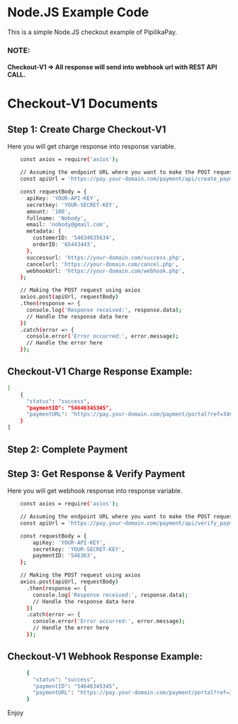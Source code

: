 # Node.JS Example Code

This is a simple Node.JS checkout example of PipilikaPay.


### NOTE: 
#### Checkout-V1 => All response will send into webhook url with REST API CALL.

# Checkout-V1 Documents

## Step 1: Create Charge Checkout-V1

Here you will get charge response into response variable.

```bash
    const axios = require('axios');

    // Assuming the endpoint URL where you want to make the POST request
    const apiUrl = 'https://pay.your-domain.com/payment/api/create_payment'; // Replace with the actual API endpoint

    const requestBody = {
      apiKey: 'YOUR-API-KEY',
      secretkey: 'YOUR-SECRET-KEY',
      amount: '100',
      fullname: 'Nobody',
      email: 'nobody@gmail.com',
      metadata: {
        customerID: '54634635634',
        orderID: '65443443',
      },
      successurl: 'https://your-domain.com/success.php',
      cancelurl: 'https://your-domain.com/cancel.php',
      webhookUrl: 'https://your-domain.com/webhook.php',
    };

    // Making the POST request using axios
    axios.post(apiUrl, requestBody)
    .then(response => {
      console.log('Response received:', response.data);
      // Handle the response data here
    })
    .catch(error => {
      console.error('Error occurred:', error.message);
      // Handle the error here
    });
```


## Checkout-V1 Charge Response Example:

```bash
[ 
    {
      "status": "success",
      "paymentID": "54646345345",
      "paymentURL": "https://pay.your-domain.com/payment/portal?ref=34645634634635"
    }
]
```


## Step 2: Complete Payment

## Step 3: Get Response & Verify Payment

Here you will get webhook response into response variable.

```bash
    const axios = require('axios');

    // Assuming the endpoint URL where you want to make the POST request
    const apiUrl = 'https://pay.your-domain.com/payment/api/verify_payment'; // Replace with the actual API endpoint

    const requestBody = {
        apiKey: 'YOUR-API-KEY',
        secretkey: 'YOUR-SECRET-KEY',
        paymentID: '546363',
    };

    // Making the POST request using axios
    axios.post(apiUrl, requestBody)
      .then(response => {
        console.log('Response received:', response.data);
        // Handle the response data here
      })
      .catch(error => {
        console.error('Error occurred:', error.message);
        // Handle the error here
      });
```

## Checkout-V1 Webhook Response Example:
```bash
      {
        "status": "success",
        "paymentID": "54646345345",
        "paymentURL": "https://pay.your-domain.com/payment/portal?ref=34645634634635"
      }
```

Enjoy

